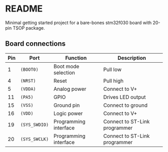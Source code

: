 # README

Minimal getting started project for a bare-bones stm32f030 board with 20-pin TSOP package.

## Board connections

| Pin | Port          | Function              | Description                   |
| --- | ------------- | --------------------- | ----------------------------- |
|  1  | `(BOOT0)`     | Boot mode selection   | Pull low                      |
|  4  | `(NRST)`      | Reset                 | Pull high                     |
|  5  | `(VDDA)`      | Analog power          | Connect to V+                 |
| 11  | `(PA5)`       | GPIO                  | Drives LED output             |
| 15  | `(VSS)`       | Ground pin            | Connect to ground             |
| 16  | `(VDD)`       | Logic power           | Connect to V+                 |
| 19  | `(SYS_SWDIO)` | Programming interface | Connect to ST-Link programmer |
| 20  | `(SYS_SWCLK)` | Programming interface | Connect to ST-Link programmer |
